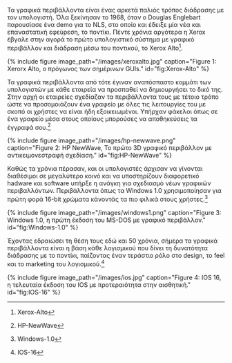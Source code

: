 Τα γραφικά περιβάλλοντα είναι ένας αρκετά παλιός τρόπος διάδρασης με τον υπολογιστή. Όλα ξεκίνησαν το 1968, όταν ο Douglas Englebart παρουσίασε ένα demo για το NLS, στο οποίο και έδειξε μία νέα και επαναστατική εφεύρεση, το ποντίκι. Πέντε χρόνια αργότερα η Xerox έβγαλε στην αγορά το πρώτο υπολογιστικό σύστημα με γραφικό περιβάλλον και διάδραση μέσω του ποντικού, το Xerox Alto[^1].


{% include figure image_path="/images/xeroxalto.jpg" caption="Figure 1: Xerorx Alto, ο πρόγωνος των σημέρινων GUIs." id="fig:Xerox-Alto" %}

Τα γραφικά περιβάλλοντα από τότε έγιναν αναπόσπαστο κομμάτι των υπολογιστών με κάθε εταιρεία να προσπαθεί να δημιουργήσει το δικό της. Στην αρχή οι εταιρείες σχεδίαζαν τα περιβάλλοντα τους με τέτοιο τρόπο ώστε να προσομοιάζουν ένα γραφείο με όλες τις λειτουργίες του με σκοπό οι χρήστες να είναι ήδη εξοικειωμένοι. Υπήρχαν φάκελοι όπως σε ένα γραφείο μέσα στους οποίους μπορούσες να αποθηκεύσεις τα έγγραφά σου.[^2]


{% include figure image_path="/images/hp-newwave.png" caption="Figure 2: HP NewWave, Το πρώτο 3D γραφικό περιβάλλον με αντικειμονεστραφή σχεδίαση." id="fig:HP-NewWave" %}

Καθώς τα χρόνια πέρασαν, και οι υπολογιστές άρχισαν να γίνονται διαθέσιμοι σε μεγαλύτερο κοινό και να υποστηρίζουν διαφορετικό hadware και software υπήρξε η ανάγκη για σχεδιασμό νέων γραφικών περιβαλλόντων. Περιβάλλοντα όπως τα Windows 1.0 χρησιμοποίησαν για πρώτη φορά 16-bit χρώματα κάνοντάς τα πιο φιλικά στους χρήστες.[^3]


{% include figure image_path="/images/windows1.png" caption="Figure 3: Windows 1.0, η πρώτη έκδοση του MS-DOS με γραφικό περιβάλλον." id="fig:Windows-1.0" %}

Έχοντας εδραιώσει τη θέση τους εδώ και 50 χρόνια, σήμερα τα γραφικά περιβάλλοντα είναι η βάση κάθε λογισμικού που δίνει τη δυνατότητα διάδρασης με το ποντίκι, παίζοντας έναν τεράστιο ρόλο στο design, το feel και το marketing του λογισμικού.[^4]


{% include figure image_path="/images/ios.jpg" caption="Figure 4: IOS 16, η τελευταία έκδοση του IOS με προτεραιότητα στην αισθητική." id="fig:IOS-16" %}


[^1]:Xerox-Alto
[^2]:HP-NewWave
[^3]:Windows-1.0
[^4]:IOS-16

<!-- 
πηγες: 
windows:https://winworldpc.com/product/windows-10/101
hp-newwawve:http://toastytech.com/guis/nw.html
ios:https://www.macrumors.com/how-to/wirelessly-sync-iphone-mac/
xeroxalto:https://www.computerhistory.org/revolution/input-output/14/347

 -->